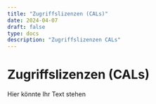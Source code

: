 ```yaml
---
title: "Zugriffslizenzen (CALs)"
date: 2024-04-07
draft: false
type: docs
description: "Zugriffslizenzen CALs"
---
```


# Zugriffslizenzen (CALs)

Hier könnte Ihr Text stehen